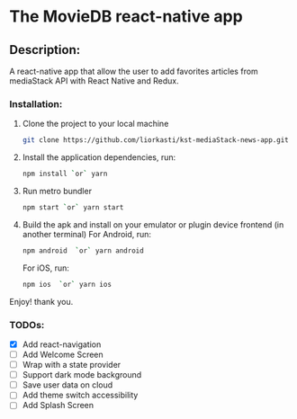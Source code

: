 # The MovieDB react-native app 
## Description:
A react-native app that allow the user to add favorites articles from mediaStack API with React Native and Redux.

### Installation:

1.  Clone the project to your local machine
    ```sh
    git clone https://github.com/liorkasti/kst-mediaStack-news-app.git
    ```
1.  Install the application dependencies, run:
    ```sh
    npm install `or` yarn
    ```
1.  Run metro bundler
    ```sh
    npm start `or` yarn start
    ```
1.  Build the apk and install on your emulator or plugin device frontend (in another terminal)
    For Android, run:
    ```sh
    npm android  `or` yarn android
    ```
    For iOS, run:
    ```sh
    npm ios  `or` yarn ios
    ```

Enjoy! thank you.

### TODOs:

- [x] Add react-navigation
- [ ] Add Welcome Screen
- [ ] Wrap with a state provider
- [ ] Support dark mode background
- [ ] Save user data on cloud
- [ ] Add theme switch accessibility
- [ ] Add Splash Screen